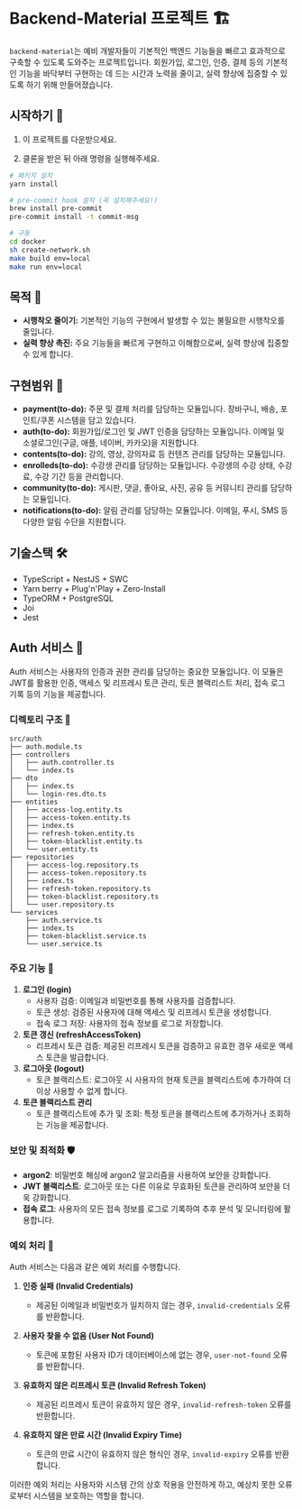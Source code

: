 # Backend-Material 프로젝트 🏗️

`backend-material`는 예비 개발자들이 기본적인 백엔드 기능들을 빠르고 효과적으로 구축할 수 있도록 도와주는 프로젝트입니다. 회원가입, 로그인, 인증, 결제 등의 기본적인 기능을 바닥부터 구현하는 데 드는 시간과 노력을 줄이고, 실력 향상에 집중할 수 있도록 하기 위해 만들어졌습니다.

## 시작하기 🏁

1. 이 프로젝트를 다운받으세요.

2. 클론을 받은 뒤 아래 명령을 실행해주세요.
```bash
# 패키지 설치
yarn install

# pre-commit hook 설치 (꼭 설치해주세요!)
brew install pre-commit
pre-commit install -t commit-msg

# 구동
cd docker
sh create-network.sh
make build env=local
make run env=local
```

## 목적 🎯

- **시행착오 줄이기:** 기본적인 기능의 구현에서 발생할 수 있는 불필요한 시행착오를 줄입니다.
- **실력 향상 촉진:** 주요 기능들을 빠르게 구현하고 이해함으로써, 실력 향상에 집중할 수 있게 합니다.

## 구현범위 🚀

- **payment(to-do):** 주문 및 결제 처리를 담당하는 모듈입니다. 장바구니, 배송, 포인트/쿠폰 시스템을 담고 있습니다.
- **auth(to-do):** 회원가입/로그인 및 JWT 인증을 담당하는 모듈입니다. 이메일 및 소셜로그인(구글, 애플, 네이버, 카카오)을 지원합니다.
- **contents(to-do):** 강의, 영상, 강의자료 등 컨텐츠 관리를 담당하는 모듈입니다.
- **enrolleds(to-do):** 수강생 관리를 담당하는 모듈입니다. 수강생의 수강 상태, 수강료, 수강 기간 등을 관리합니다.
- **community(to-do):** 게시판, 댓글, 좋아요, 사진, 공유 등 커뮤니티 관리를 담당하는 모듈입니다.
- **notifications(to-do):** 알림 관리를 담당하는 모듈입니다. 이메일, 푸시, SMS 등 다양한 알림 수단을 지원합니다.

## 기술스택 🛠️

- TypeScript + NestJS + SWC
- Yarn berry + Plug'n'Play + Zero-Install
- TypeORM + PostgreSQL
- Joi
- Jest


## Auth 서비스 🔐

Auth 서비스는 사용자의 인증과 권한 관리를 담당하는 중요한 모듈입니다. 이 모듈은 JWT를 활용한 인증, 액세스 및 리프레시 토큰 관리, 토큰 블랙리스트 처리, 접속 로그 기록 등의 기능을 제공합니다.

### 디렉토리 구조 📂

```plaintext
src/auth
├── auth.module.ts
├── controllers
│   ├── auth.controller.ts
│   └── index.ts
├── dto
│   ├── index.ts
│   └── login-res.dto.ts
├── entities
│   ├── access-log.entity.ts
│   ├── access-token.entity.ts
│   ├── index.ts
│   ├── refresh-token.entity.ts
│   ├── token-blacklist.entity.ts
│   └── user.entity.ts
├── repositories
│   ├── access-log.repository.ts
│   ├── access-token.repository.ts
│   ├── index.ts
│   ├── refresh-token.repository.ts
│   ├── token-blacklist.repository.ts
│   └── user.repository.ts
└── services
    ├── auth.service.ts
    ├── index.ts
    ├── token-blacklist.service.ts
    └── user.service.ts
```

### 주요 기능 🚀
1. **로그인 (login)**
   - 사용자 검증: 이메일과 비밀번호를 통해 사용자를 검증합니다. 
   - 토큰 생성: 검증된 사용자에 대해 액세스 및 리프레시 토큰을 생성합니다. 
   - 접속 로그 저장: 사용자의 접속 정보를 로그로 저장합니다.
2. **토큰 갱신 (refreshAccessToken)**
   - 리프레시 토큰 검증: 제공된 리프레시 토큰을 검증하고 유효한 경우 새로운 액세스 토큰을 발급합니다.
3. **로그아웃 (logout)**
   - 토큰 블랙리스트: 로그아웃 시 사용자의 현재 토큰을 블랙리스트에 추가하여 더 이상 사용할 수 없게 합니다. 
4. **토큰 블랙리스트 관리**
   - 토큰 블랙리스트에 추가 및 조회: 특정 토큰을 블랙리스트에 추가하거나 조회하는 기능을 제공합니다.

### 보안 및 최적화 🛡️
- **argon2**: 비밀번호 해싱에 argon2 알고리즘을 사용하여 보안을 강화합니다.
- **JWT 블랙리스트**: 로그아웃 또는 다른 이유로 무효화된 토큰을 관리하여 보안을 더욱 강화합니다.
- **접속 로그**: 사용자의 모든 접속 정보를 로그로 기록하여 추후 분석 및 모니터링에 활용합니다.

### 예외 처리 🚧

Auth 서비스는 다음과 같은 예외 처리를 수행합니다.

1. **인증 실패 (Invalid Credentials)**
   - 제공된 이메일과 비밀번호가 일치하지 않는 경우, `invalid-credentials` 오류를 반환합니다.

2. **사용자 찾을 수 없음 (User Not Found)**
   - 토큰에 포함된 사용자 ID가 데이터베이스에 없는 경우, `user-not-found` 오류를 반환합니다.

3. **유효하지 않은 리프레시 토큰 (Invalid Refresh Token)**
   - 제공된 리프레시 토큰이 유효하지 않은 경우, `invalid-refresh-token` 오류를 반환합니다.

4. **유효하지 않은 만료 시간 (Invalid Expiry Time)**
   - 토큰의 만료 시간이 유효하지 않은 형식인 경우, `invalid-expiry` 오류를 반환합니다.

이러한 예외 처리는 사용자와 시스템 간의 상호 작용을 안전하게 하고, 예상치 못한 오류로부터 시스템을 보호하는 역할을 합니다.